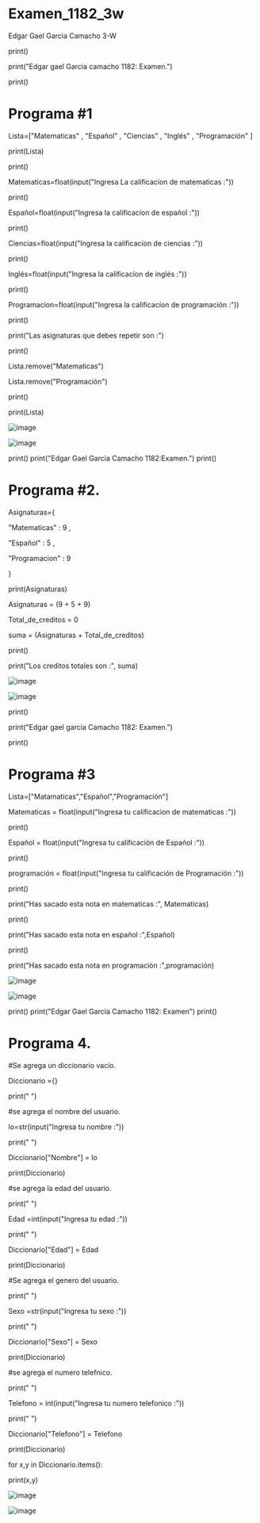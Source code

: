 # Examen_1182_3w

Edgar Gael Garcia Camacho 3-W

print()

print("Edgar gael Garcia camacho 1182: Examen.")

print()

# Programa #1
Lista=["Matematicas" , "Español" ,  "Ciencias" , "Inglés" , "Programación" ]

print(Lista)

print()

Matematicas=float(input("Ingresa La calificacíon de matematicas :"))

print()

Español=float(input("Ingresa la calificacíon de español :"))

print()

Ciencias=float(input("Ingresa la calificacíon de ciencias :"))

print()

Inglés=float(input("Ingresa la calificacíon de inglés :"))

print()

Programacíon=float(input("Ingresa la calificacíon de programación :"))

print()

print("Las asignaturas que debes repetir son :")

print()

Lista.remove("Matematicas")

Lista.remove("Programación")

print()

print(Lista)

![image](https://github.com/user-attachments/assets/79dabadd-4150-485d-b142-62579460dfb2)

![image](https://github.com/user-attachments/assets/248fa294-3797-4c8d-aa08-2eed8bb8cb89)

print()
print("Edgar Gael Garcia Camacho 1182:Examen.")
print()

# Programa #2.

Asignaturas={

  "Matematicas" : 9 ,
  
  "Español" : 5 ,
  
  "Programacion" : 9

}

print(Asignaturas)

Asignaturas = (9 + 5 + 9)

Total_de_creditos = 0

suma = (Asignaturas + Total_de_creditos)

print()

print("Los creditos totales son :", suma)

![image](https://github.com/user-attachments/assets/8540f48a-2b8c-4a4f-b276-fe6b04651f52)

![image](https://github.com/user-attachments/assets/31d00d54-3cfa-4ec3-8a37-70da869ceef4)


print()

print("Edgar gael garcia Camacho 1182: Examen.")

print()
# Programa #3
Lista=["Matamaticas","Español","Programación"]

Matematicas = float(input("Ingresa tu calificacion de matematicas :"))

print()

Español = float(input("Ingresa tu calificación de Español :"))

print()

programación = float(input("Ingresa tu calificación de Programación :"))

print()

print("Has sacado esta nota en matematicas :", Matematicas)

print()

print("Has sacado esta nota en español :",Español)

print()

print("Has sacado esta nota en programación :",programación)

![image](https://github.com/user-attachments/assets/698edfa6-645c-42a0-8141-43447d09d30a)

![image](https://github.com/user-attachments/assets/86807965-d6e3-4958-a259-5a2e785ea866)

print()
print("Edgar Gael Garcia Camacho 1182: Examen")
print()

# Programa 4.

#Se agrega un diccionario vacío.

Diccionario ={}

print(" ")

#se agrega el nombre del usuario.

lo=str(input("Ingresa tu nombre :"))

print(" ")

Diccionario["Nombre"] = lo

print(Diccionario)

#se agrega la edad del usuario.

print(" ")

Edad =int(input("Ingresa tu edad :"))

print(" ")

Diccionario["Edad"] = Edad

print(Diccionario)

#Se agrega el genero del usuario.

print(" ")

Sexo =str(input("Ingresa tu sexo :"))

print(" ")

Diccionario["Sexo"] = Sexo

print(Diccionario)

#se agrega el numero telefnico.

print(" ")

Telefono = int(input("Ingresa tu numero telefonico :"))

print(" ")

Diccionario["Telefono"] = Telefono

print(Diccionario)

for x,y in Diccionario.items():

   print(x,y)

![image](https://github.com/user-attachments/assets/95525ea3-49b9-42bf-9a2a-78d7860dbb3f)

![image](https://github.com/user-attachments/assets/79b62791-4bef-4dd7-894c-1bc291035bd5)



